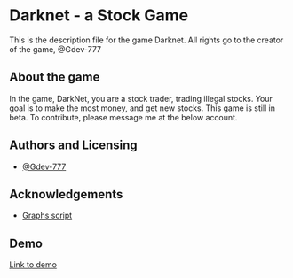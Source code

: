 
# Darknet - a Stock Game
This is the description file for the game Darknet. All rights go to the creator of the game, @Gdev-777 



## About the game

In the game, DarkNet, you are a stock trader, trading illegal stocks. Your goal is to make the most money, and get new stocks. This game is still in beta. To contribute, please message me at the below account.
## Authors and Licensing

- [@Gdev-777](https://github.com/Gdev-777)

## Acknowledgements

 - [Graphs script](https://cdn.jsdelivr.net/npm/chart.js)


## Demo

[Link to demo](https://gdev-777.github.io/DarkNet/)


